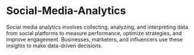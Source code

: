 # Social-Media-Analytics
Social media analytics involves collecting, analyzing, and interpreting data from social platforms to measure performance, optimize strategies, and improve engagement. Businesses, marketers, and influencers use these insights to make data-driven decisions.
